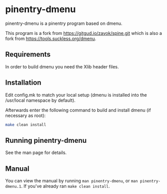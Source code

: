 # pinentry-dmenu

pinentry-dmenu is a pinentry program based on dmenu.

This program is a fork from https://gitgud.io/zavok/spine.git
which is also a fork from https://tools.suckless.org/dmenu.

## Requirements

In order to build dmenu you need the Xlib header files.

## Installation

Edit config.mk to match your local setup (dmenu is installed into
the /usr/local namespace by default).

Afterwards enter the following command to build and install dmenu
(if necessary as root):

```bash
make clean install
```

## Running pinentry-dmenu

See the man page for details.

## Manual

You can view the manual by running `man pinentry-dmenu`, or `man pinentry-dmenu.1`.
If you've already ran `make clean install`.
